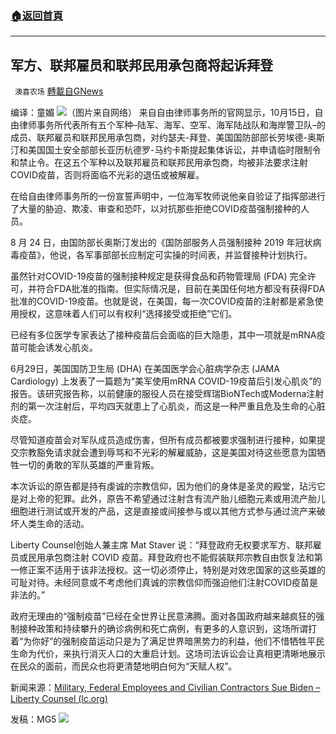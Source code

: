 ###  [:house:返回首頁](https://github.com/ourhimalayas/txt)
---


## 军方、联邦雇员和联邦民用承包商将起诉拜登
` 澳喜农场` [轉載自GNews](https://gnews.org/zh-hans/1599894/)

编译：童媚
![](https://assets.gnews.org/wp-content/uploads/2021/10/14-5.jpg)（图片来自网络）
来自自由律师事务所的官网显示，10月15日，自由律师事务所代表所有五个军种–陆军、海军、空军、海军陆战队和海岸警卫队–的成员、联邦雇员和联邦民用承包商，对约瑟夫-拜登、美国国防部部长劳埃德-奥斯汀和美国国土安全部部长亚历杭德罗-马约卡斯提起集体诉讼，并申请临时限制令和禁止令。在这五个军种以及联邦雇员和联邦民用承包商，均被非法要求注射COVID疫苗，否则将面临不光彩的退伍或被解雇。

在给自由律师事务所的一份宣誓声明中，一位海军牧师说他亲自验证了指挥部进行了大量的胁迫、欺凌、审查和恐吓，以对抗那些拒绝COVID疫苗强制接种的人员。

8 月 24 日，由国防部长奥斯汀发出的《国防部服务人员强制接种 2019 年冠状病毒疫苗》，他说，各军事部部长应制定可实操的时间表，并监督接种计划执行。

虽然针对COVID-19疫苗的强制接种规定是获得食品和药物管理局 (FDA) 完全许可，并符合FDA批准的指南。但实际情况是，目前在美国任何地方都没有获得FDA批准的COVID-19疫苗。也就是说，在美国，每一次COVID疫苗的注射都是紧急使用授权，这意味着人们可以有权利“选择接受或拒绝”它们。

已经有多位医学专家表达了接种疫苗后会面临的巨大隐患，其中一项就是mRNA疫苗可能会诱发心肌炎。

6月29日，美国国防卫生局 (DHA) 在美国医学会心脏病学杂志 (JAMA Cardiology) 上发表了一篇题为“美军使用mRNA COVID-19疫苗后引发心肌炎”的报告。该研究报告称，以前健康的服役人员在接受辉瑞BioNTech或Moderna注射剂的第一次注射后，平均四天就患上了心肌炎，而这是一种严重且危及生命的心脏炎症。

尽管知道疫苗会对军队成员造成伤害，但所有成员都被要求强制进行接种，如果提交宗教豁免请求就会遭到辱骂和不光彩的解雇威胁，这是美国对待这些愿意为国牺牲一切的勇敢的军队英雄的严重背叛。

本次诉讼的原告都是持有虔诚的宗教信仰，因为他们的身体是圣灵的殿堂，玷污它是对上帝的犯罪。此外，原告不希望通过注射含有流产胎儿细胞元素或用流产胎儿细胞进行测试或开发的产品，这是直接或间接参与或以其他方式参与通过流产来破坏人类生命的活动。

Liberty Counsel创始人兼主席 Mat Staver 说：“拜登政府无权要求军方、联邦雇员或民用承包商注射 COVID 疫苗。拜登政府也不能假装联邦宗教自由恢复法和第一修正案不适用于该非法授权。这一切必须停止，特别是对效忠国家的这些英雄的可耻对待。未经同意或不考虑他们真诚的宗教信仰而强迫他们注射COVID疫苗是非法的。”

政府无理由的“强制疫苗”已经在全世界让民意沸腾。面对各国政府越来越疯狂的强制接种政策和持续攀升的确诊病例和死亡病例，有更多的人意识到，这场所谓打着“为你好”的强制疫苗运动只是为了满足世界暗黑势力的利益，他们不惜牺牲平民生命为代价，来执行消灭人口的大重启计划。这场司法诉讼会让真相更清晰地展示在民众的面前，而民众也将更清楚地明白何为“天赋人权”。

新闻来源：[Military, Federal Employees and Civilian Contractors Sue Biden – Liberty Counsel (lc.org)](https://lc.org/newsroom/details/101521-military-federal-employees-and-civilian-contractors-sue-biden-1)

发稿：MG5
![](https://assets.gnews.org/wp-content/uploads/2021/10/澳喜图标2-1.jpg)

